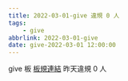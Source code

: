 ```yaml
---
title: 2022-03-01-give 違規 0 人
tags:
    - give
abbrlink: 2022-03-01-give
date: give-2022-03-01 12:00:00
---
```

give 板 [板規連結](https://www.ptt.cc/bbs/give/M.1612495900.A.C32.html)
昨天違規 0 人
